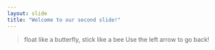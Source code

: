 ```yaml
---
layout: slide
title: "Welcome to our second slide!"
---
```

> float like a butterfly, stick like a bee
Use the left arrow to go back!
